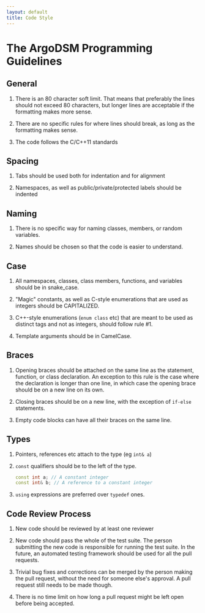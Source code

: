 ```yaml
---
layout: default
title: Code Style
---
```


The ArgoDSM Programming Guidelines
==================================

## General

1. There is an 80 character soft limit. That means that preferably the lines
   should not exceed 80 characters, but longer lines are acceptable if the
   formatting makes more sense.

2. There are no specific rules for where lines should break, as long as the
   formatting makes sense.

3. The code follows the C/C++11 standards

## Spacing

1. Tabs should be used both for indentation and for alignment

2. Namespaces, as well as public/private/protected labels should be indented

## Naming

1. There is no specific way for naming classes, members, or random variables.

2. Names should be chosen so that the code is easier to understand.

## Case

1. All namespaces, classes, class members, functions, and variables should
   be in snake\_case.

2. "Magic" constants, as well as C-style enumerations that are used as integers
   should be CAPITALIZED.

3. C++-style enumerations (`enum class` etc) that are meant to be used as
   distinct tags and not as integers, should follow rule #1.

4. Template arguments should be in CamelCase.

## Braces

1. Opening braces should be attached on the same line as the statement,
   function, or class declaration. An exception to this rule is the case where
   the declaration is longer than one line, in which case the opening brace
   should be on a new line on its own.

2. Closing braces should be on a new line, with the exception of `if-else`
   statements.

3. Empty code blocks can have all their braces on the same line.

## Types

1. Pointers, references etc attach to the type (eg `int& a`)

2. `const` qualifiers should be to the left of the type.

    ``` cpp
    const int a; // A constant integer
    const int& b; // A reference to a constant integer
    ```

3. `using` expressions are preferred over `typedef` ones.

## Code Review Process

1. New code should be reviewed by at least one reviewer

2. New code should pass the whole of the test suite. The person submitting the
   new code is responsible for running the test suite. In the future, an
   automated testing framework should be used for all the pull requests.

3. Trivial bug fixes and corrections can be merged by the person making the
   pull request, without the need for someone else's approval. A pull request
   still needs to be made though.

4. There is no time limit on how long a pull request might be left open before
   being accepted.

